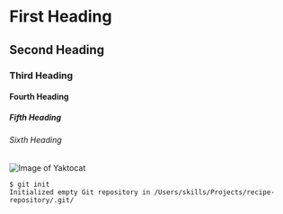 # First Heading
## Second Heading 
### Third Heading
#### Fourth Heading 
##### Fifth Heading
###### Sixth Heading


![Image of Yaktocat](https://octodex.github.com/images/yaktocat.png)


```
$ git init
Initialized empty Git repository in /Users/skills/Projects/recipe-repository/.git/
```
